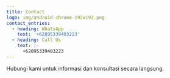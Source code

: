 ```yaml
---
title: Contact
logo: img/android-chrome-192x192.png
contact_entries:
  - heading: WhatsApp
    text: '+62895339403223'
  - heading: Call Us
    text: |-
      +62895339403223
---
```

Hubungi kami untuk informasi dan konsultasi secara langsung.
